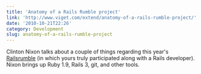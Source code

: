 ```yaml
---
title: 'Anatomy of a Rails Rumble project'
link: 'http://www.viget.com/extend/anatomy-of-a-rails-rumble-project/'
date: '2010-10-21T22:26'
category: Development
slug: anatomy-of-a-rails-rumble-project
---
```


Clinton Nixon talks about a couple of things regarding this year's [Railsrumble](http://railsrumble.com) (in which yours truly participated along with a Rails developer). Nixon brings up Ruby 1.9, Rails 3, git, and other tools.
